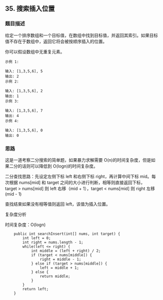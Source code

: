 ## 35. 搜索插入位置

### 题目描述
给定一个排序数组和一个目标值，在数组中找到目标值，并返回其索引。如果目标值不存在于数组中，返回它将会被按顺序插入的位置。

你可以假设数组中无重复元素。

```
示例 1:

输入: [1,3,5,6], 5
输出: 2
示例 2:

输入: [1,3,5,6], 2
输出: 1
示例 3:

输入: [1,3,5,6], 7
输出: 4
示例 4:

输入: [1,3,5,6], 0
输出: 0

```



### 思路
这是一道考察二分搜索的简单题，如果暴力求解需要 O(n)的时间复杂度，但是如果二分的话则可以降低到 O(logn)的时间复杂度。

二分查找思路：先设定左侧下标 left 和右侧下标 right，再计算中间下标 mid。每次根据 nums[mid] 和 target 之间的大小进行判断，相等则直接返回下标， target > nums[mid] 则 left 右移（mid + 1），target < nums[mid] 则 right 左移(mid - 1)

查找结束如果没有相等值则返回 left，该值为插入位置。

复杂度分析

时间复杂度：O(logn)
```   
    public int searchInsert(int[] nums, int target) {
        int left = 0;
        int right = nums.length - 1;
        while(left <= right) {
            int middle = (left + right) / 2;
            if (target < nums[middle]) {
                right = middle - 1;
            } else if (target > nums[middle]) {
                left = middle + 1;
            } else {
                return middle;
            }
        }
        return left;
    }
```

